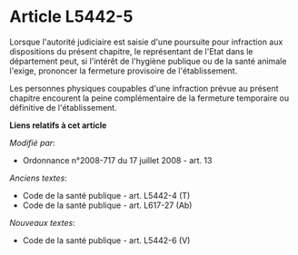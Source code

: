 # Article L5442-5

Lorsque l'autorité judiciaire est saisie d'une poursuite pour infraction aux dispositions du présent chapitre, le
représentant de l'Etat dans le département peut, si l'intérêt de l'hygiène publique ou de la santé animale l'exige, prononcer
la fermeture provisoire de l'établissement.

Les personnes physiques coupables d'une infraction prévue au présent chapitre encourent la peine complémentaire de la
fermeture temporaire ou définitive de l'établissement.

**Liens relatifs à cet article**

_Modifié par_:

  - Ordonnance n°2008-717 du 17 juillet 2008 - art. 13

_Anciens textes_:

  - Code de la santé publique - art. L5442-4 (T)
  - Code de la santé publique - art. L617-27 (Ab)

_Nouveaux textes_:

  - Code de la santé publique - art. L5442-6 (V)

